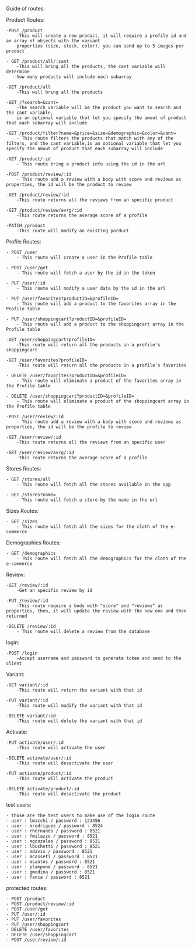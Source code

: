 Guide of routes:

Product Routes:

    -POST /product
        -This will create a new product, it will require a profile id and an array of objects with the variant
        properties (size, stock, color), you can send up to 5 images per product

    - GET /product/all/:cant
        -This will bring all the products, the cant variable will determine
        how many products will include each subarray

    -GET /product/all
        -This will bring all the products

    -GET /?search=&cant=
        -The search variable will be the product you want to search and the cant variable,
        is an optional variable that let you specify the amout of product that each subarray will include

    -GET /product/filter?name=&price=&size=&demographic=&color=&cant=
        - This route filters the products that match with any of the filters, and the cant variable,is an optional variable that let you specify the amout of product that each subarray will include

    -GET /product/:id
        - This route bring a product info using the id in the url

    -POST /product/review/:id
        - This route add a review with a body with score and reviews as properties, the id will be the product to review

    -GET /product/review/:id
        -This route returns all the reviews from an specific product

    -GET /product/review/avrg/:id
        -This route returns the average score of a profile
    
    -PATCH /product
        -This route will modify an existing porduct



Profile Routes:

    - POST /user
        - This route will create a user in the Profile table

    - POST /user/get
        - This route will fetch a user by the id in the token

    - PUT /user/:id
        - This route will modify a user data by the id in the url

    - PUT /user/favorites?productID=&profileID=
        - This route will add a product to the favorites array in the Profile table

    - PUT /user/shoppingcart?productID=&profileID=
        - This route will add a product to the shoppingcart array in the Profile table

    -GET /user/shoppingcart?profileID=
        -This route will return all the products in a profile's shoppingcart

    -GET /user/favorites?profileID=
        -This route will return all the products in a profile's favorites

    - DELETE /user/favorites?productID=&profileID=
        - This route will eliminate a product of the favorites array in the Profile table

    - DELETE /user/shoppingcart?productID=&profileID=
        - This route will eliminate a product of the shoppingcart array in the Profile table

    -POST /user/review/:id
        - This route add a review with a body with score and reviews as properties, the id will be the profile to review

    -GET /user/review/:id
        -This route returns all the reviews from an specific user

    -GET /user/review/avrg/:id
        -This route returns the average score of a profile

Stores Routes:

    - GET /stores/all
        - This route will fetch all the stores available in the app

    - GET /stores?name=
        - This route will fetch a store by the name in the url

Sizes Routes:

    - GET /sizes
        - This route will fetch all the sizes for the cloth of the e-commerce

Demographics Routes:

    - GET /demographics
        - This route will fetch all the demographics for the cloth of the e-commerce

Review:

    -GET /review/:id
        -Get an specific review by id

    -PUT /review/:id
        -This route require a body with "score" and "reviews" as properties, then, it will update the review with the new one and then returned

    -DELETE /review/:id
        - This route will delete a review from the database

login:

    -POST /login
        -Accept username and password to generate token and send to the client

Variant:

    -GET variant/:id
        -This route will return the variant with that id

    -PUT variant/:id
        -This route will modify the variant with that id

    -DELETE variant/:id
        -This route will delete the variant with that id

Activate:

    -PUT activate/user/:id
        -This route will activate the user

    -DELETE activate/user/:id
        -This route will desactivate the user
    
    -PUT activate/product/:id
        -This route will activate the product

    -DELETE activate/product/:id
        -This route will desactivate the product

test users:

    - those are the test users to make use of the login route
    - user : lmacchi / password : 123456
    - user : mrodriguez / password : 8524
    - user : rhernando / password : 8521
    - user : fmilazzo / password : 8521
    - user : mgonzales / password : 8521
    - user : lbuchetti / password : 8521
    - user : mdavis / password : 8521
    - user : mcosseti / password : 8521
    - user : msantos / password : 8521
    - user : plampone / password : 8521
    - user : gmedina / password : 8521
    - user : fanca / password : 8521

protected routes:

    - POST /product
    - POST /product/review/:id
    - POST /user/get
    - PUT /user/:id
    - PUT /user/favorites
    - PUT /user/shoppingcart
    - DELETE /user/favorites
    - DELETE /user/shoppingcart
    - POST /user/review/:id
